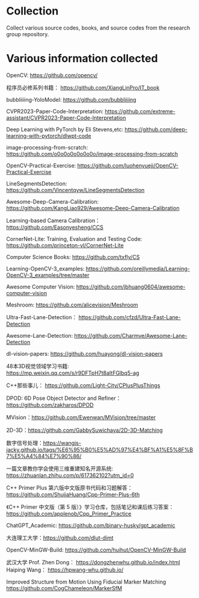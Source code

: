 # Collection
Collect various source codes, books, and source codes from the research group repository.


# Various information collected

OpenCV: https://github.com/opencv/

程序员必修系列书籍： https://github.com/XiangLinPro/IT_book

bubbliiiing-YoloModel: https://github.com/bubbliiiing

CVPR2023-Paper-Code-Interpretation: https://github.com/extreme-assistant/CVPR2023-Paper-Code-Interpretation

Deep Learning with PyTorch by Eli Stevens,etc: https://github.com/deep-learning-with-pytorch/dlwpt-code

image-processing-from-scratch: https://github.com/o0o0o0o0o0o0o/image-processing-from-scratch

OpenCV-Practical-Exercise: https://github.com/luohenyueji/OpenCV-Practical-Exercise

LineSegmentsDetection: https://github.com/Vincentqyw/LineSegmentsDetection

Awesome-Deep-Camera-Calibration: https://github.com/KangLiao929/Awesome-Deep-Camera-Calibration

Learning-based Camera Calibration： https://github.com/Easonyesheng/CCS

CornerNet-Lite: Training, Evaluation and Testing Code: https://github.com/princeton-vl/CornerNet-Lite

Computer Science Books: https://github.com/txfly/CS

Learning-OpenCV-3_examples: https://github.com/oreillymedia/Learning-OpenCV-3_examples/tree/master

Awesome Computer Vision: https://github.com/jbhuang0604/awesome-computer-vision

Meshroom: https://github.com/alicevision/Meshroom

Ultra-Fast-Lane-Detection： https://github.com/cfzd/Ultra-Fast-Lane-Detection

Awesome-Lane-Detection: https://github.com/Charmve/Awesome-Lane-Detection

dl-vision-papers: https://github.com/huayong/dl-vision-papers

48本3D视觉领域学习书籍: https://mp.weixin.qq.com/s/r9DFTpH7t8aItFGlbq5-ag

C++那些事儿： https://github.com/Light-City/CPlusPlusThings

DPOD: 6D Pose Object Detector and Refiner： https://github.com/zakharos/DPOD

MVision：https://github.com/Ewenwan/MVision/tree/master

2D-3D：https://github.com/GabbySuwichaya/2D-3D-Matching

数字信号处理：https://wangjs-jacky.github.io/tags/%E6%95%B0%E5%AD%97%E4%BF%A1%E5%8F%B7%E5%A4%84%E7%90%86/

一篇文章教你学会使用三维重建知名开源系统: https://zhuanlan.zhihu.com/p/617362102?utm_id=0

C++ Primer Plus 第六版中文版原书代码和习题解答：https://github.com/ShujiaHuang/Cpp-Primer-Plus-6th

《C++ Primer 中文版（第 5 版）》学习仓库，包括笔记和课后练习答案： https://github.com/applenob/Cpp_Primer_Practice

ChatGPT_Academic: https://github.com/binary-husky/gpt_academic

大连理工大学：https://github.com/dlut-dimt

OpenCV-MinGW-Build: https://github.com/huihut/OpenCV-MinGW-Build

武汉大学
Prof. Zhen Dong： https://dongzhenwhu.github.io/index.html Haiping Wang： https://hpwang-whu.github.io/

Improved Structure from Motion Using Fiducial Marker Matching
https://github.com/CogChameleon/MarkerSfM
